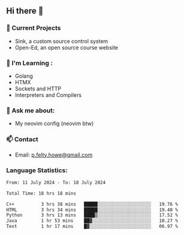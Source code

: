 ## Hi there 👋
### 🔭 Current Projects 
- Sink, a custom source control system
- Open-Ed, an open source course website

### 🌱 I'm Learning :
- Golang
- HTMX
- Sockets and HTTP
- Interpreters and Compilers

### 💬 Ask me about:
- My neovim config (neovim btw)

### 📫 Contact
- Email: p.felty.howe@gmail.com

### Language Statistics:

<!--START_SECTION:waka-->

```txt
From: 11 July 2024 - To: 18 July 2024

Total Time: 18 hrs 18 mins

C++          3 hrs 38 mins   █████░░░░░░░░░░░░░░░░░░░░   19.76 %
HTML         3 hrs 34 mins   █████░░░░░░░░░░░░░░░░░░░░   19.40 %
Python       3 hrs 13 mins   ████▒░░░░░░░░░░░░░░░░░░░░   17.52 %
Java         1 hr 53 mins    ██▓░░░░░░░░░░░░░░░░░░░░░░   10.27 %
Text         1 hr 17 mins    █▓░░░░░░░░░░░░░░░░░░░░░░░   06.97 %
```

<!--END_SECTION:waka-->


<!--
**peter-fh/peter-fh** is a ✨ _special_ ✨ repository because its `README.md` (this file) appears on your GitHub profile.

Here are some ideas to get you started:

- 🔭 I’m currently working on ...
- 🌱 I’m currently learning ...
- 👯 I’m looking to collaborate on ...
- 🤔 I’m looking for help with ...
- 💬 Ask me about ...
- 📫 How to reach me: ...
- 😄 Pronouns: ...
- ⚡ Fun fact: ...
-->
